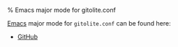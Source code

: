 % Emacs major mode for gitolite.conf

[Emacs][] major mode for `gitolite.conf` can be found here:

- [GitHub][]

[Emacs]: http://www.gnu.org/software/emacs
[GitHub]: http://github.com/llloret/gitolite-emacs

